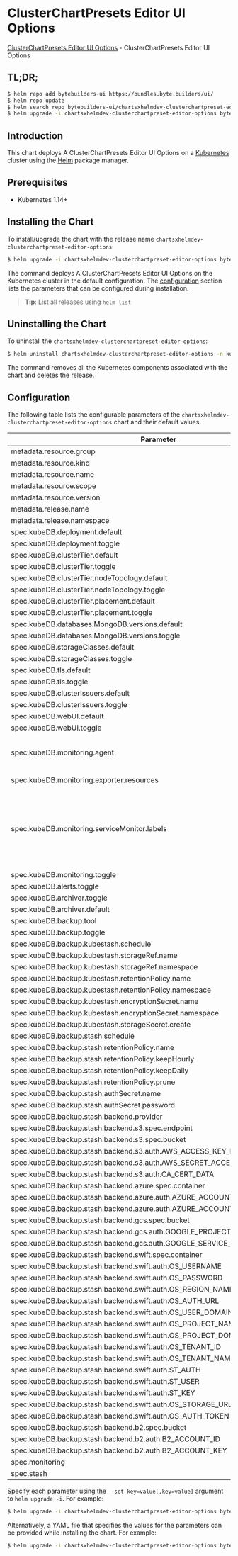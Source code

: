 # ClusterChartPresets Editor UI Options

[ClusterChartPresets Editor UI Options](https://byte.builders) - ClusterChartPresets Editor UI Options

## TL;DR;

```bash
$ helm repo add bytebuilders-ui https://bundles.byte.builders/ui/
$ helm repo update
$ helm search repo bytebuilders-ui/chartsxhelmdev-clusterchartpreset-editor-options --version=v0.4.21
$ helm upgrade -i chartsxhelmdev-clusterchartpreset-editor-options bytebuilders-ui/chartsxhelmdev-clusterchartpreset-editor-options -n kube-system --create-namespace --version=v0.4.21
```

## Introduction

This chart deploys A ClusterChartPresets Editor UI Options on a [Kubernetes](http://kubernetes.io) cluster using the [Helm](https://helm.sh) package manager.

## Prerequisites

- Kubernetes 1.14+

## Installing the Chart

To install/upgrade the chart with the release name `chartsxhelmdev-clusterchartpreset-editor-options`:

```bash
$ helm upgrade -i chartsxhelmdev-clusterchartpreset-editor-options bytebuilders-ui/chartsxhelmdev-clusterchartpreset-editor-options -n kube-system --create-namespace --version=v0.4.21
```

The command deploys A ClusterChartPresets Editor UI Options on the Kubernetes cluster in the default configuration. The [configuration](#configuration) section lists the parameters that can be configured during installation.

> **Tip**: List all releases using `helm list`

## Uninstalling the Chart

To uninstall the `chartsxhelmdev-clusterchartpreset-editor-options`:

```bash
$ helm uninstall chartsxhelmdev-clusterchartpreset-editor-options -n kube-system
```

The command removes all the Kubernetes components associated with the chart and deletes the release.

## Configuration

The following table lists the configurable parameters of the `chartsxhelmdev-clusterchartpreset-editor-options` chart and their default values.

|                                 Parameter                                 |                                                                                Description                                                                                |                          Default                          |
|---------------------------------------------------------------------------|---------------------------------------------------------------------------------------------------------------------------------------------------------------------------|-----------------------------------------------------------|
| metadata.resource.group                                                   |                                                                                                                                                                           | <code>charts.x-helm.dev</code>                            |
| metadata.resource.kind                                                    |                                                                                                                                                                           | <code>ClusterChartPreset</code>                           |
| metadata.resource.name                                                    |                                                                                                                                                                           | <code>clusterchartpresets</code>                          |
| metadata.resource.scope                                                   |                                                                                                                                                                           | <code>Cluster</code>                                      |
| metadata.resource.version                                                 |                                                                                                                                                                           | <code>v1alpha1</code>                                     |
| metadata.release.name                                                     | Release name                                                                                                                                                              | <code>""</code>                                           |
| metadata.release.namespace                                                | Release namespace                                                                                                                                                         | <code>""</code>                                           |
| spec.kubeDB.deployment.default                                            |                                                                                                                                                                           | <code>Dedicated</code>                                    |
| spec.kubeDB.deployment.toggle                                             |                                                                                                                                                                           | <code>true</code>                                         |
| spec.kubeDB.clusterTier.default                                           |                                                                                                                                                                           | <code>"GeneralPurpose"</code>                             |
| spec.kubeDB.clusterTier.toggle                                            |                                                                                                                                                                           | <code>true</code>                                         |
| spec.kubeDB.clusterTier.nodeTopology.default                              |                                                                                                                                                                           | <code>"c5d"</code>                                        |
| spec.kubeDB.clusterTier.nodeTopology.toggle                               |                                                                                                                                                                           | <code>true</code>                                         |
| spec.kubeDB.clusterTier.placement.default                                 |                                                                                                                                                                           | <code>"majority-on-spot"</code>                           |
| spec.kubeDB.clusterTier.placement.toggle                                  |                                                                                                                                                                           | <code>true</code>                                         |
| spec.kubeDB.databases.MongoDB.versions.default                            |                                                                                                                                                                           | <code>"6.0.12"</code>                                     |
| spec.kubeDB.databases.MongoDB.versions.toggle                             |                                                                                                                                                                           | <code>true</code>                                         |
| spec.kubeDB.storageClasses.default                                        |                                                                                                                                                                           | <code>"gp2"</code>                                        |
| spec.kubeDB.storageClasses.toggle                                         |                                                                                                                                                                           | <code>true</code>                                         |
| spec.kubeDB.tls.default                                                   |                                                                                                                                                                           | <code>true</code>                                         |
| spec.kubeDB.tls.toggle                                                    |                                                                                                                                                                           | <code>true</code>                                         |
| spec.kubeDB.clusterIssuers.default                                        |                                                                                                                                                                           | <code>"cluster-issuer"</code>                             |
| spec.kubeDB.clusterIssuers.toggle                                         |                                                                                                                                                                           | <code>true</code>                                         |
| spec.kubeDB.webUI.default                                                 |                                                                                                                                                                           | <code>true</code>                                         |
| spec.kubeDB.webUI.toggle                                                  |                                                                                                                                                                           | <code>true</code>                                         |
| spec.kubeDB.monitoring.agent                                              | Name of monitoring agent (one of "prometheus.io", "prometheus.io/operator", "prometheus.io/builtin")                                                                      | <code>prometheus.io/operator</code>                       |
| spec.kubeDB.monitoring.exporter.resources                                 |                                                                                                                                                                           | <code>{"requests":{"cpu":"100m","memory":"128Mi"}}</code> |
| spec.kubeDB.monitoring.serviceMonitor.labels                              | Specify the labels for ServiceMonitor. Prometheus crd will select ServiceMonitor using these labels. Only usable when monitoring agent is `prometheus.io/webhook server`. | <code>{}</code>                                           |
| spec.kubeDB.monitoring.toggle                                             |                                                                                                                                                                           | <code>true</code>                                         |
| spec.kubeDB.alerts.toggle                                                 |                                                                                                                                                                           | <code>true</code>                                         |
| spec.kubeDB.archiver.toggle                                               |                                                                                                                                                                           | <code>true</code>                                         |
| spec.kubeDB.archiver.default                                              |                                                                                                                                                                           | <code>true</code>                                         |
| spec.kubeDB.backup.tool                                                   |                                                                                                                                                                           | <code>""</code>                                           |
| spec.kubeDB.backup.toggle                                                 |                                                                                                                                                                           | <code>true</code>                                         |
| spec.kubeDB.backup.kubestash.schedule                                     |                                                                                                                                                                           | <code>"0 */2 * * *"</code>                                |
| spec.kubeDB.backup.kubestash.storageRef.name                              |                                                                                                                                                                           | <code>default</code>                                      |
| spec.kubeDB.backup.kubestash.storageRef.namespace                         |                                                                                                                                                                           | <code>stash</code>                                        |
| spec.kubeDB.backup.kubestash.retentionPolicy.name                         |                                                                                                                                                                           | <code>"keep-1mo"</code>                                   |
| spec.kubeDB.backup.kubestash.retentionPolicy.namespace                    |                                                                                                                                                                           | <code>stash</code>                                        |
| spec.kubeDB.backup.kubestash.encryptionSecret.name                        |                                                                                                                                                                           | <code>default-encryption-secret</code>                    |
| spec.kubeDB.backup.kubestash.encryptionSecret.namespace                   |                                                                                                                                                                           | <code>stash</code>                                        |
| spec.kubeDB.backup.kubestash.storageSecret.create                         |                                                                                                                                                                           | <code>true</code>                                         |
| spec.kubeDB.backup.stash.schedule                                         |                                                                                                                                                                           | <code>"0 */2 * * *"</code>                                |
| spec.kubeDB.backup.stash.retentionPolicy.name                             |                                                                                                                                                                           | <code>keep-last-30d</code>                                |
| spec.kubeDB.backup.stash.retentionPolicy.keepHourly                       |                                                                                                                                                                           | <code>24</code>                                           |
| spec.kubeDB.backup.stash.retentionPolicy.keepDaily                        |                                                                                                                                                                           | <code>30</code>                                           |
| spec.kubeDB.backup.stash.retentionPolicy.prune                            |                                                                                                                                                                           | <code>true</code>                                         |
| spec.kubeDB.backup.stash.authSecret.name                                  |                                                                                                                                                                           | <code>""</code>                                           |
| spec.kubeDB.backup.stash.authSecret.password                              |                                                                                                                                                                           | <code>""</code>                                           |
| spec.kubeDB.backup.stash.backend.provider                                 |                                                                                                                                                                           | <code>"" # s3,gcs,azure,swift,b2</code>                   |
| spec.kubeDB.backup.stash.backend.s3.spec.endpoint                         |                                                                                                                                                                           | <code>""</code>                                           |
| spec.kubeDB.backup.stash.backend.s3.spec.bucket                           |                                                                                                                                                                           | <code>""</code>                                           |
| spec.kubeDB.backup.stash.backend.s3.auth.AWS_ACCESS_KEY_ID                |                                                                                                                                                                           | <code>""</code>                                           |
| spec.kubeDB.backup.stash.backend.s3.auth.AWS_SECRET_ACCESS_KEY            |                                                                                                                                                                           | <code>""</code>                                           |
| spec.kubeDB.backup.stash.backend.s3.auth.CA_CERT_DATA                     |                                                                                                                                                                           | <code>""</code>                                           |
| spec.kubeDB.backup.stash.backend.azure.spec.container                     |                                                                                                                                                                           | <code>""</code>                                           |
| spec.kubeDB.backup.stash.backend.azure.auth.AZURE_ACCOUNT_NAME            |                                                                                                                                                                           | <code>""</code>                                           |
| spec.kubeDB.backup.stash.backend.azure.auth.AZURE_ACCOUNT_KEY             |                                                                                                                                                                           | <code>""</code>                                           |
| spec.kubeDB.backup.stash.backend.gcs.spec.bucket                          |                                                                                                                                                                           | <code>""</code>                                           |
| spec.kubeDB.backup.stash.backend.gcs.auth.GOOGLE_PROJECT_ID               |                                                                                                                                                                           | <code>""</code>                                           |
| spec.kubeDB.backup.stash.backend.gcs.auth.GOOGLE_SERVICE_ACCOUNT_JSON_KEY |                                                                                                                                                                           | <code>""</code>                                           |
| spec.kubeDB.backup.stash.backend.swift.spec.container                     |                                                                                                                                                                           | <code>""</code>                                           |
| spec.kubeDB.backup.stash.backend.swift.auth.OS_USERNAME                   |                                                                                                                                                                           | <code>""</code>                                           |
| spec.kubeDB.backup.stash.backend.swift.auth.OS_PASSWORD                   |                                                                                                                                                                           | <code>""</code>                                           |
| spec.kubeDB.backup.stash.backend.swift.auth.OS_REGION_NAME                |                                                                                                                                                                           | <code>""</code>                                           |
| spec.kubeDB.backup.stash.backend.swift.auth.OS_AUTH_URL                   |                                                                                                                                                                           | <code>""</code>                                           |
| spec.kubeDB.backup.stash.backend.swift.auth.OS_USER_DOMAIN_NAME           |                                                                                                                                                                           | <code>""</code>                                           |
| spec.kubeDB.backup.stash.backend.swift.auth.OS_PROJECT_NAME               |                                                                                                                                                                           | <code>""</code>                                           |
| spec.kubeDB.backup.stash.backend.swift.auth.OS_PROJECT_DOMAIN_NAME        |                                                                                                                                                                           | <code>""</code>                                           |
| spec.kubeDB.backup.stash.backend.swift.auth.OS_TENANT_ID                  |                                                                                                                                                                           | <code>""</code>                                           |
| spec.kubeDB.backup.stash.backend.swift.auth.OS_TENANT_NAME                |                                                                                                                                                                           | <code>""</code>                                           |
| spec.kubeDB.backup.stash.backend.swift.auth.ST_AUTH                       |                                                                                                                                                                           | <code>""</code>                                           |
| spec.kubeDB.backup.stash.backend.swift.auth.ST_USER                       |                                                                                                                                                                           | <code>""</code>                                           |
| spec.kubeDB.backup.stash.backend.swift.auth.ST_KEY                        |                                                                                                                                                                           | <code>""</code>                                           |
| spec.kubeDB.backup.stash.backend.swift.auth.OS_STORAGE_URL                |                                                                                                                                                                           | <code>""</code>                                           |
| spec.kubeDB.backup.stash.backend.swift.auth.OS_AUTH_TOKEN                 |                                                                                                                                                                           | <code>""</code>                                           |
| spec.kubeDB.backup.stash.backend.b2.spec.bucket                           |                                                                                                                                                                           | <code>""</code>                                           |
| spec.kubeDB.backup.stash.backend.b2.auth.B2_ACCOUNT_ID                    |                                                                                                                                                                           | <code>""</code>                                           |
| spec.kubeDB.backup.stash.backend.b2.auth.B2_ACCOUNT_KEY                   |                                                                                                                                                                           | <code>""</code>                                           |
| spec.monitoring                                                           |                                                                                                                                                                           | <code>{}</code>                                           |
| spec.stash                                                                |                                                                                                                                                                           | <code>{}</code>                                           |


Specify each parameter using the `--set key=value[,key=value]` argument to `helm upgrade -i`. For example:

```bash
$ helm upgrade -i chartsxhelmdev-clusterchartpreset-editor-options bytebuilders-ui/chartsxhelmdev-clusterchartpreset-editor-options -n kube-system --create-namespace --version=v0.4.21 --set metadata.resource.group=charts.x-helm.dev
```

Alternatively, a YAML file that specifies the values for the parameters can be provided while
installing the chart. For example:

```bash
$ helm upgrade -i chartsxhelmdev-clusterchartpreset-editor-options bytebuilders-ui/chartsxhelmdev-clusterchartpreset-editor-options -n kube-system --create-namespace --version=v0.4.21 --values values.yaml
```
